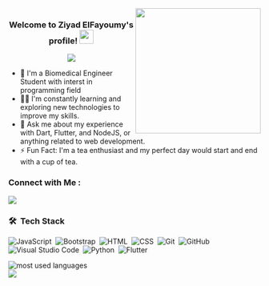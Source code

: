
<img width="250" align="right" src="https://c.tenor.com/_DOBjnGspYAAAAAM/code-coding.gif">



<h3 align="center">
  Welcome to Ziyad ElFayoumy's profile!
  <img src="https://media.giphy.com/media/hvRJCLFzcasrR4ia7z/giphy.gif" width="28">
</h3>

<!-- Typing SVG by DenverCoder1 - https://github.com/DenverCoder1/readme-typing-svg -->
<p align="center">
  <a href="https://github.com/DenverCoder1/readme-typing-svg"><img src="https://readme-typing-svg.herokuapp.com/?lines=Biomedical%20enginnering%20student;Always%20learn%20more&font=Fira%20Code&center=true&width=440&height=45&color=f75c7e&vCenter=true&size=22"></a>
</p> 

- 🏢 I'm a Biomedical Engineer Student with interst in programming field
- 👨‍💻 I'm constantly learning and exploring new technologies to improve my skills.
- 💬 Ask me about my experience with Dart, Flutter, and NodeJS, or anything related to web development.
- ⚡ Fun Fact: I'm a tea enthusiast and my perfect day would start and end with a cup of tea.

### Connect with Me :

<a href="www.linkedin.com/in/ziyad-el-fayoumy" target="_blank"><img src="https://img.shields.io/badge/-Ziyad%20ElFayoumy-0077B5?style=for-the-badge&logo=Linkedin&logoColor=white"/></a>

### 🛠 &nbsp;Tech Stack
![JavaScript](https://img.shields.io/badge/-JavaScript-05122A?style=flat&logo=javascript)&nbsp;
![Bootstrap](https://img.shields.io/badge/-Bootstrap-05122A?style=flat&logo=bootstrap&logoColor=563D7C)&nbsp;
![HTML](https://img.shields.io/badge/-HTML-05122A?style=flat&logo=HTML5)&nbsp;
![CSS](https://img.shields.io/badge/-CSS-05122A?style=flat&logo=CSS3&logoColor=1572B6)&nbsp;
![Git](https://img.shields.io/badge/-Git-05122A?style=flat&logo=git)&nbsp;
![GitHub](https://img.shields.io/badge/-GitHub-05122A?style=flat&logo=github)&nbsp;
![Visual Studio Code](https://img.shields.io/badge/-Visual%20Studio%20Code-05122A?style=flat&logo=visual-studio-code&logoColor=007ACC)&nbsp;
![Python](https://img.shields.io/badge/-Python%20-05122A?style=flat&logo=python)&nbsp;
![Flutter](https://img.shields.io/badge/-Flutter%20-05122A?style=flat&logo=Flutter)&nbsp;



<img align="left" src="https://github-readme-stats.vercel.app/api/top-langs?username=Zoz-HF&show_icons=true&locale=en&layout=compact&theme=radical" alt="most used languages" />
<br>
<a href="https://komarev.com/ghpvc/?username=Zoz-HF&style=for-the-badge">
    <img src="https://komarev.com/ghpvc/?username=yZoz-HF&style=for-the-badge">
</a>
